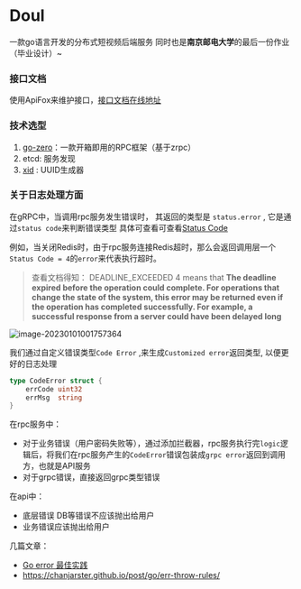 # Doul
一款go语言开发的分布式短视频后端服务
同时也是**南京邮电大学**的最后一份作业（毕业设计）~

### 接口文档
 使用ApiFox来维护接口，[接口文档在线地址](https://www.apifox.cn/apidoc/shared-b8d7c521-f55a-4b7d-84b2-cf253c111154)

### 技术选型
1. [go-zero](https://go-zero.dev/cn/)：一款开箱即用的RPC框架（基于zrpc）
2. etcd: 服务发现
3. [xid](https://github.com/rs/xid) : UUID生成器

### 关于日志处理方面

在gRPC中，当调用rpc服务发生错误时， 其返回的类型是 `status.error` , 它是通过`status code`来判断错误类型 具体可查看可查看[Status Code](https://grpc.github.io/grpc/core/md_doc_statuscodes.html)

例如，当关闭Redis时，由于rpc服务连接Redis超时，那么会返回调用层一个`Status Code = 4`的`error`来代表执行超时。

> 查看文档得知： DEADLINE_EXCEEDED  4 means that **The deadline expired before the operation could complete. For operations that change the state of the system, this error may be returned even if the operation has completed successfully. For example, a successful response from a server could have been delayed long**

![image-20230101001757364](https://kauizhaotan.oss-accelerate.aliyuncs.com/img/image-20230101001757364.png)


我们通过自定义错误类型`Code Error` ,来生成`Customized error`返回类型, 以便更好的日志处理

```go
type CodeError struct {
	errCode uint32
	errMsg  string
}
```

在rpc服务中：

- 对于业务错误（用户密码失败等），通过添加拦截器，rpc服务执行完`logic`逻辑后，将我们在rpc服务产生的`CodeError`错误包装成`grpc error`返回到调用方，也就是API服务
- 对于grpc错误，直接返回grpc类型错误

在api中：

- 底层错误 DB等错误不应该抛出给用户
- 业务错误应该抛出给用户

几篇文章：

- [Go error 最佳实践](https://medium.com/@dche423/golang-error-handling-best-practice-cn-42982bd72672)
- https://chanjarster.github.io/post/go/err-throw-rules/